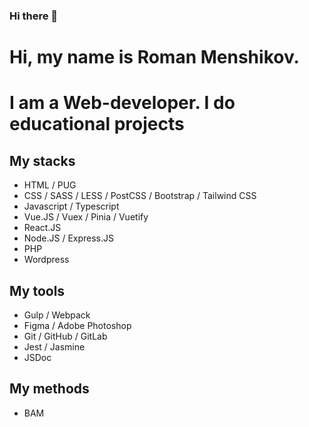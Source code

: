 ### Hi there 👋

# Hi, my name is Roman Menshikov.

# I am a Web-developer. I do educational projects

## My stacks
+ HTML / PUG
+ CSS / SASS / LESS / PostCSS / Bootstrap / Tailwind CSS
+ Javascript / Typescript
+ Vue.JS / Vuex / Pinia / Vuetify
+ React.JS
+ Node.JS / Express.JS
+ PHP
+ Wordpress

## My tools
+ Gulp / Webpack
+ Figma / Adobe Photoshop
+ Git / GitHub / GitLab
+ Jest / Jasmine
+ JSDoc

## My methods
+ BAM

<!--
**RomanMenshikov92/RomanMenshikov92** is a ✨ _special_ ✨ repository because its `README.md` (this file) appears on your GitHub profile.

Here are some ideas to get you started:

- 🔭 I’m currently working on ...
- 🌱 I’m currently learning ...
- 👯 I’m looking to collaborate on ...
- 🤔 I’m looking for help with ...
- 💬 Ask me about ...
- 📫 How to reach me: ...
- 😄 Pronouns: ...
- ⚡ Fun fact: ...
-->

